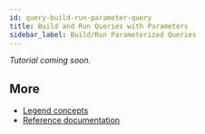 ```yaml
---
id: query-build-run-parameter-query
title: Build and Run Queries with Parameters
sidebar_label: Build/Run Parameterized Queries
---
```


_Tutorial coming soon._

## More
- [Legend concepts](../concepts/legend-concepts)
- [Reference documentation](../reference/legend-language)
